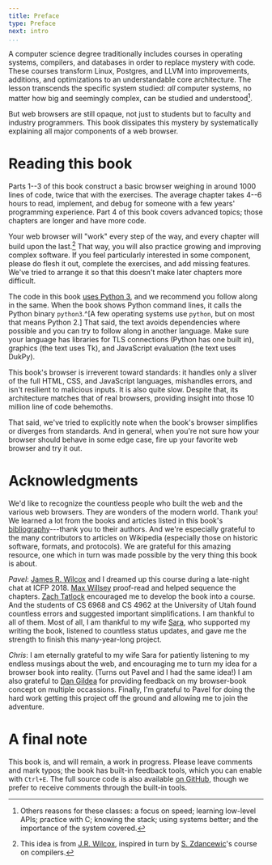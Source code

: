 ```yaml
---
title: Preface
type: Preface
next: intro
...
```


A computer science degree traditionally includes courses in operating
systems, compilers, and databases in order to replace mystery with
code. These courses transform Linux, Postgres, and LLVM into
improvements, additions, and optimizations to an understandable core
architecture. The lesson transcends the specific system studied: _all_
computer systems, no matter how big and seemingly complex, can be
studied and understood[^other-reasons].

[^other-reasons]: Others reasons for these classes: a focus on speed; learning
low-level APIs; practice with C; knowing the stack; using systems better; and
the importance of the system covered.

But web browsers are still opaque, not just to students but to faculty
and industry programmers. This book dissipates this mystery by
systematically explaining all major components of a web browser.


Reading this book
=================

Parts 1--3 of this book construct a basic browser weighing in around
1000 lines of code, twice that with the exercises. The average chapter
takes 4--6 hours to read, implement, and debug for someone with a few
years' programming experience. Part 4 of this book covers advanced
topics; those chapters are longer and have more code.

Your web browser will "work" every step of the way, and every chapter
will build upon the last.[^jrwilcox-idea] That way, you will also
practice growing and improving complex software. If you feel
particularly interested in some component, please do flesh it out,
complete the exercises, and add missing features. We've tried to
arrange it so that this doesn't make later chapters more difficult.

[^jrwilcox-idea]: This idea is from [J.R. Wilcox][jrw], inspired in turn by
    [S. Zdancewic][sz]'s course on compilers.

The code in this book [uses Python 3](blog/why-python.md), and we
recommend you follow along in the same. When the book shows Python
command lines, it calls the Python binary `python3`.^[A few operating
systems use `python`, but on most that means Python 2.] That said, the
text avoids dependencies where possible and you can try to follow
along in another language. Make sure your language has libraries for
TLS connections (Python has one built in), graphics (the text uses
Tk), and JavaScript evaluation (the text uses DukPy).
    
[jrw]: https://jamesrwilcox.com
[sz]: http://www.cis.upenn.edu/~stevez/

This book's browser is irreverent toward standards: it handles only a
sliver of the full HTML, CSS, and JavaScript languages, mishandles
errors, and isn't resilient to malicious inputs. It is also quite
slow. Despite that, its architecture matches that of real browsers,
providing insight into those 10 million line of code behemoths.

That said, we've tried to explicitly note when the book's browser
simplifies or diverges from standards. And in general, when you're not
sure how your browser should behave in some edge case, fire up your
favorite web browser and try it out.

Acknowledgments
===============

We'd like to recognize the countless people who built the web and the
various web browsers. They are wonders of the modern world. Thank you!
We learned a lot from the books and articles listed in this book's
[bibliography](bibliography.md)---thank you to their authors. And
we're especially grateful to the many contributors to articles on
Wikipedia (especially those on historic software, formats, and
protocols). We are grateful for this amazing resource, one which in
turn was made possible by the very thing this book is about.

*Pavel*: [James R. Wilcox][jrw] and I dreamed up this course during a
late-night chat at ICFP 2018. [Max Willsey][mwillsey] proof-read and
helped sequence the chapters. [Zach Tatlock][ztatlock] encouraged me
to develop the book into a course. And the students of CS 6968 and CS
4962 at the University of Utah found countless errors and suggested
important simplifications. I am thankful to all of them. Most of all,
I am thankful to my wife [Sara][saras], who supported my writing the
book, listened to countless status updates, and gave me the strength
to finish this many-year-long project.

[mwillsey]: https://mwillsey.com/
[saras]: https://www.sscharmingds.com/
[ztatlock]: https://homes.cs.washington.edu/~ztatlock/

*Chris*: I am eternally grateful to my wife Sara for patiently
listening to my endless musings about the web, and encouraging me to
turn my idea for a browser book into reality. (Turns out Pavel and I
had the same idea!) I am also grateful to [Dan Gildea][dan-gildea] for
providing feedback on my browser-book concept on multiple occassions.
Finally, I'm grateful to Pavel for doing the hard work getting this
project off the ground and allowing me to join the adventure.

[dan-gildea]: https://www.cs.rochester.edu/u/gildea/

A final note
============

This book is, and will remain, a work in progress. Please leave
comments and mark typos; the book has built-in feedback tools, which
you can enable with `Ctrl+E`. The full source code is also available
[on GitHub](https://github.com/pavpanchekha/emberfox), though we
prefer to receive comments through the built-in tools.
